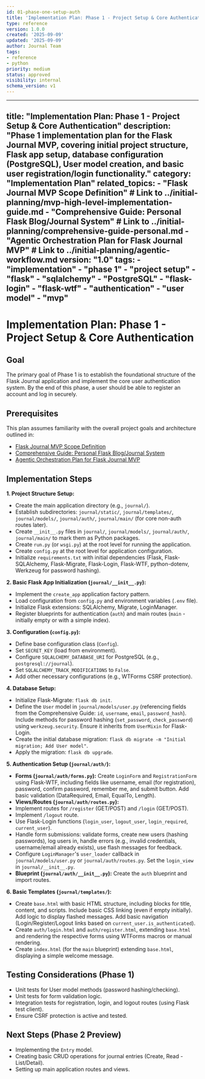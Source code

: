 ```yaml
---
id: 01-phase-one-setup-auth
title: 'Implementation Plan: Phase 1 - Project Setup & Core Authentication'
type: reference
version: 1.0.0
created: '2025-09-09'
updated: '2025-09-09'
author: Journal Team
tags:
- reference
- python
priority: medium
status: approved
visibility: internal
schema_version: v1
---
```


***

title: "Implementation Plan: Phase 1 - Project Setup & Core Authentication"
description: "Phase 1 implementation plan for the Flask Journal MVP, covering initial project structure, Flask app setup, database configuration (PostgreSQL), User model creation, and basic user registration/login functionality."
category: "Implementation Plan"
related\_topics:
\- "Flask Journal MVP Scope Definition" # Link to ../initial-planning/mvp-high-level-implementation-guide.md
\- "Comprehensive Guide: Personal Flask Blog/Journal System" # Link to ../initial-planning/comprehensive-guide-personal.md
\- "Agentic Orchestration Plan for Flask Journal MVP" # Link to ../initial-planning/agentic-workflow\.md
version: "1.0"
tags:
\- "implementation"
\- "phase 1"
\- "project setup"
\- "flask"
\- "sqlalchemy"
\- "PostgreSQL"
\- "flask-login"
\- "flask-wtf"
\- "authentication"
\- "user model"
\- "mvp"
--------

# Implementation Plan: Phase 1 - Project Setup & Core Authentication

## Goal

The primary goal of Phase 1 is to establish the foundational structure of the Flask Journal application and implement the core user authentication system. By the end of this phase, a user should be able to register an account and log in securely.

## Prerequisites

This plan assumes familiarity with the overall project goals and architecture outlined in:

- [Flask Journal MVP Scope Definition](../initial-planning/mvp-high-level-implementation-guide.md)
- [Comprehensive Guide: Personal Flask Blog/Journal System](../initial-planning/comprehensive-guide-personal.md)
- [Agentic Orchestration Plan for Flask Journal MVP](../initial-planning/agentic-workflow.md)

## Implementation Steps

**1. Project Structure Setup:**

- Create the main application directory (e.g., `journal/`).
- Establish subdirectories: `journal/static/`, `journal/templates/`, `journal/models/`, `journal/auth/`, `journal/main/` (for core non-auth routes later).
- Create `__init__.py` files in `journal/`, `journal/models/`, `journal/auth/`, `journal/main/` to mark them as Python packages.
- Create `run.py` (or `wsgi.py`) at the root level for running the application.
- Create `config.py` at the root level for application configuration.
- Initialize `requirements.txt` with initial dependencies (Flask, Flask-SQLAlchemy, Flask-Migrate, Flask-Login, Flask-WTF, python-dotenv, Werkzeug for password hashing).

**2. Basic Flask App Initialization (`journal/__init__.py`):**

- Implement the `create_app` application factory pattern.
- Load configuration from `config.py` and environment variables (`.env` file).
- Initialize Flask extensions: SQLAlchemy, Migrate, LoginManager.
- Register blueprints for authentication (`auth`) and main routes (`main` - initially empty or with a simple index).

**3. Configuration (`config.py`):**

- Define base configuration class (`Config`).
- Set `SECRET_KEY` (load from environment).
- Configure `SQLALCHEMY_DATABASE_URI` for PostgreSQL (e.g., `postgresql://journal`).
- Set `SQLALCHEMY_TRACK_MODIFICATIONS` to `False`.
- Add other necessary configurations (e.g., WTForms CSRF protection).

**4. Database Setup:**

- Initialize Flask-Migrate: `flask db init`.
- Define the `User` model in `journal/models/user.py` (referencing fields from the Comprehensive Guide: `id`, `username`, `email`, `password_hash`). Include methods for password hashing (`set_password`, `check_password`) using `werkzeug.security`. Ensure it inherits from `UserMixin` for Flask-Login.
- Create the initial database migration: `flask db migrate -m "Initial migration; Add User model"`.
- Apply the migration: `flask db upgrade`.

**5. Authentication Setup (`journal/auth/`):**

- **Forms (`journal/auth/forms.py`):** Create `LoginForm` and `RegistrationForm` using Flask-WTF, including fields like username, email (for registration), password, confirm password, remember me, and submit button. Add basic validation (DataRequired, Email, EqualTo, Length).
- **Views/Routes (`journal/auth/routes.py`):**
- Implement routes for `/register` (GET/POST) and `/login` (GET/POST).
- Implement `/logout` route.
- Use Flask-Login functions (`login_user`, `logout_user`, `login_required`, `current_user`).
- Handle form submissions: validate forms, create new users (hashing passwords), log users in, handle errors (e.g., invalid credentials, username/email already exists), use flash messages for feedback.
- Configure `LoginManager`'s `user_loader` callback in `journal/models/user.py` or `journal/auth/routes.py`. Set the `login_view` in `journal/__init__.py`.
- **Blueprint (`journal/auth/__init__.py`):** Create the `auth` blueprint and import routes.

**6. Basic Templates (`journal/templates/`):**

- Create `base.html` with basic HTML structure, including blocks for title, content, and scripts. Include basic CSS linking (even if empty initially). Add logic to display flashed messages. Add basic navigation (Login/Register/Logout links based on `current_user.is_authenticated`).
- Create `auth/login.html` and `auth/register.html`, extending `base.html` and rendering the respective forms using WTForms macros or manual rendering.
- Create `index.html` (for the `main` blueprint) extending `base.html`, displaying a simple welcome message.

## Testing Considerations (Phase 1)

- Unit tests for User model methods (password hashing/checking).
- Unit tests for form validation logic.
- Integration tests for registration, login, and logout routes (using Flask test client).
- Ensure CSRF protection is active and tested.

## Next Steps (Phase 2 Preview)

- Implementing the `Entry` model.
- Creating basic CRUD operations for journal entries (Create, Read - List/Detail).
- Setting up main application routes and views.
